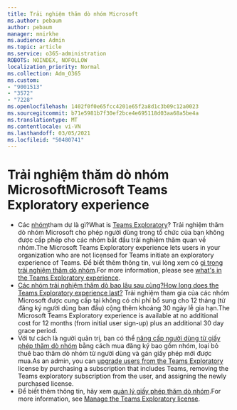 ```yaml
---
title: Trải nghiệm thăm dò nhóm Microsoft
ms.author: pebaum
author: pebaum
manager: mnirkhe
ms.audience: Admin
ms.topic: article
ms.service: o365-administration
ROBOTS: NOINDEX, NOFOLLOW
localization_priority: Normal
ms.collection: Adm_O365
ms.custom:
- "9001513"
- "3572"
- "7228"
ms.openlocfilehash: 1402f0f0e65fcc4201e65f2a8d1c3b09c12a0023
ms.sourcegitcommit: b71e5981b7f30ef2bce4e695118d03aa68a5be4a
ms.translationtype: MT
ms.contentlocale: vi-VN
ms.lasthandoff: 03/05/2021
ms.locfileid: "50480741"
---
```

# <a name="microsoft-teams-exploratory-experience"></a><span data-ttu-id="e0f83-102">Trải nghiệm thăm dò nhóm Microsoft</span><span class="sxs-lookup"><span data-stu-id="e0f83-102">Microsoft Teams Exploratory experience</span></span>

- <span data-ttu-id="e0f83-103">Các [nhóm](https://docs.microsoft.com/microsoftteams/teams-exploratory)tham dự là gì?</span><span class="sxs-lookup"><span data-stu-id="e0f83-103">What is [Teams Exploratory](https://docs.microsoft.com/microsoftteams/teams-exploratory)?</span></span> <span data-ttu-id="e0f83-104">Trải nghiệm thăm dò nhóm Microsoft cho phép người dùng trong tổ chức của bạn không được cấp phép cho các nhóm bắt đầu trải nghiệm thăm quan về nhóm.</span><span class="sxs-lookup"><span data-stu-id="e0f83-104">The Microsoft Teams Exploratory experience lets users in your organization who are not licensed for Teams initiate an exploratory experience of Teams.</span></span> <span data-ttu-id="e0f83-105">Để biết thêm thông tin, vui lòng xem có [gì trong trải nghiệm thăm dò nhóm](https://docs.microsoft.com/microsoftteams/teams-exploratory#whats-in-the-teams-exploratory-experience).</span><span class="sxs-lookup"><span data-stu-id="e0f83-105">For more information, please see [what's in the Teams Exploratory experience](https://docs.microsoft.com/microsoftteams/teams-exploratory#whats-in-the-teams-exploratory-experience).</span></span>
- [<span data-ttu-id="e0f83-106">Các nhóm trải nghiệm thăm dò bao lâu sau cùng?</span><span class="sxs-lookup"><span data-stu-id="e0f83-106">How long does the Teams Exploratory experience last?</span></span>](https://docs.microsoft.com/microsoftteams/teams-exploratory#how-long-does-the-teams-exploratory-experience-last) <span data-ttu-id="e0f83-107">Trải nghiệm tham gia của các nhóm Microsoft được cung cấp tại không có chi phí bổ sung cho 12 tháng (từ đăng ký người dùng ban đầu) cộng thêm khoảng 30 ngày lễ gia hạn.</span><span class="sxs-lookup"><span data-stu-id="e0f83-107">The Microsoft Teams Exploratory experience is available at no additional cost for 12 months (from initial user sign-up) plus an additional 30 day grace period.</span></span>
- <span data-ttu-id="e0f83-108">Với tư cách là người quản trị, bạn có thể [nâng cấp người dùng từ giấy phép thăm dò nhóm](https://docs.microsoft.com/microsoftteams/teams-exploratory#upgrade-users-from-the-teams-exploratory-license) bằng cách mua đăng ký bao gồm nhóm, loại bỏ thuê bao thăm dò nhóm từ người dùng và gán giấy phép mới được mua.</span><span class="sxs-lookup"><span data-stu-id="e0f83-108">As an admin, you can [upgrade users from the Teams Exploratory](https://docs.microsoft.com/microsoftteams/teams-exploratory#upgrade-users-from-the-teams-exploratory-license) license by purchasing a subscription that includes Teams, removing the Teams exploratory subscription from the user, and assigning the newly purchased license.</span></span>
- <span data-ttu-id="e0f83-109">Để biết thêm thông tin, hãy xem [quản lý giấy phép thăm dò nhóm](https://docs.microsoft.com/microsoftteams/teams-exploratory).</span><span class="sxs-lookup"><span data-stu-id="e0f83-109">For more information, see [Manage the Teams Exploratory license](https://docs.microsoft.com/microsoftteams/teams-exploratory).</span></span>
